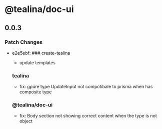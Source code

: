 # @tealina/doc-ui

## 0.0.3

### Patch Changes

- e2e5ebf: ### create-tealina

  - update templates

  ### tealina

  - fix: gpure type UpdateInput not compotibale to prisma when has composite type

  ### @tealina/doc-ui

  - fix: Body section not showing correct content when the type is not object
